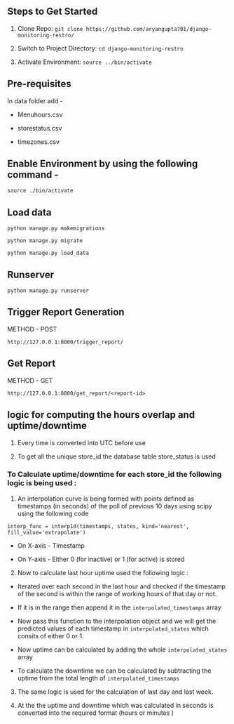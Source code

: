 ## Steps to Get Started 

1. Clone Repo: `git clone https://github.com/aryangupta701/django-monitoring-restro/`

2. Switch to Project Directory: `cd django-monitoring-restro`
 
3. Activate Environment: `source ../bin/activate`

## Pre-requisites 

In data folder add -

- Menuhours.csv

- storestatus.csv

- timezones.csv

## Enable Environment by using the following command - 

`source ./bin/activate`

## Load data

`python manage.py makemigrations`

`python manage.py migrate`

`python manage.py load_data`

## Runserver 

`python manage.py runserver`


## Trigger Report Generation 

METHOD - POST 

`http://127.0.0.1:8000/trigger_report/`

## Get Report

METHOD - GET 

`http://127.0.0.1:8000/get_report/<report-id>`


##  logic for computing the hours overlap and uptime/downtime

1. Every time is converted into UTC before use 

2. To get all the unique store_id the database table store_status is used 

### To Calculate uptime/downtime for each store_id the following logic is being used : 

1. An interpolation curve is being formed with points defined as timestamps (in seconds) of the poll of previous 10 days using scipy using the following code 

`interp_func = interp1d(timestamps, states, kind='nearest', fill_value='extrapolate')` 

- On X-axis - Timestamp 

- On Y-axis - Either 0 (for inactive) or 1 (for active) is stored 

2. Now to calculate last hour uptime used the following logic : 

- Iterated over each second in the last hour and checked if the timestamp of the second is within the range of working hours of that day or not. 

- If it is in the range then append it in the `interpolated_timestamps` array 

- Now pass this function to the interpolation object and we will get the predicted values of each timestamp in `interpolated_states` which consits of either 0 or 1. 

- Now uptime can be calculated by adding the whole `interpolated_states` array 

- To calculate the downtime we can be calculated by subtracting the uptime from the total length of `interpolated_timestamps`

3. The same logic is used for the calculation of last day and last week. 

4. At the the uptime and downtime which was calculated in seconds is converted into the required format (hours or minutes )